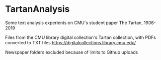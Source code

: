 # TartanAnalysis
Some text analysis experients on CMU's student paper The Tartan, 1906-2019

Files from the CMU library digital collection's Tartan collection, with PDFs converted to TXT files
https://digitalcollections.library.cmu.edu/

Newspaper folders excluded because of limits to Github uploads